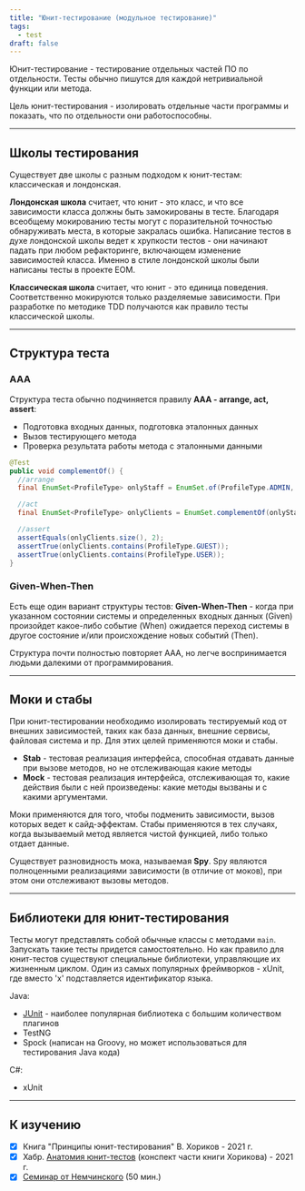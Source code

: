 ```yaml
---
title: "Юнит-тестирование (модульное тестирование)"
tags:
  - test
draft: false
---
```


Юнит-тестирование - тестирование отдельных частей ПО по отдельности. Тесты обычно пишутся для каждой нетривиальной функции или метода.

Цель юнит-тестирования - изолировать отдельные части программы и показать, что по отдельности они работоспособны.


---
## Школы тестирования

Существует две школы с разным подходом к юнит-тестам: классическая и лондонская.

**Лондонская школа** считает, что юнит - это класс, и что все зависимости класса должны быть замокированы в тесте.
Благодаря всеобщему мокированию тесты могут с поразительной точностью обнаруживать места, в которые закралась ошибка.
Написание тестов в духе лондонской школы ведет к хрупкости тестов - они начинают падать при любом рефакторинге, включающем изменение зависимостей класса.
Именно в стиле лондонской школы были написаны тесты в проекте EOM.

**Классическая школа** считает, что юнит - это единица поведения. 
Соответственно мокируются только разделяемые зависимости.
При разработке по методике TDD получаются как правило тесты классической школы.


---
## Структура теста

### AAA
Структура теста обычно подчиняется правилу **AAA - arrange, act, assert**:

- Подготовка входных данных, подготовка эталонных данных
- Вызов тестирующего метода
- Проверка результата работы метода с эталонными данными

```java
@Test
public void complementOf() {
  //arrange
  final EnumSet<ProfileType> onlyStaff = EnumSet.of(ProfileType.ADMIN, ProfileType.MODERATOR);

  //act
  final EnumSet<ProfileType> onlyClients = EnumSet.complementOf(onlyStaff);

  //assert
  assertEquals(onlyClients.size(), 2);
  assertTrue(onlyClients.contains(ProfileType.GUEST));
  assertTrue(onlyClients.contains(ProfileType.USER));
}
```

### Given-When-Then
Есть еще один вариант структуры тестов: **Given-When-Then** - когда при указанном состоянии системы и определенных входных данных (Given) произойдет какое-либо событие (When) ожидается переход системы в другое состояние и/или происхождение новых событий (Then).

Структура почти полностью повторяет AAA, но легче воспринимается людьми далекими от программирования.


---
## Моки и стабы

При юнит-тестировании необходимо изолировать тестируемый код от внешних зависимостей, таких как база данных, внешние сервисы, файловая система и пр.
Для этих целей применяются моки и стабы.
- **Stab** - тестовая реализация интерфейса, способная отдавать данные при вызове методов, но не отслеживающая какие методы
- **Mock** - тестовая реализация интерфейса, отслеживающая то, какие действия были с ней произведены: какие методы вызваны и с какими аргументами.

Моки применяются для того, чтобы подменить зависимости, вызов которых ведет к сайд-эффектам.
Стабы применяются в тех случаях, когда вызываемый метод является чистой функцией, либо только отдает данные.

Существует разновидность мока, называемая **Spy**.
Spy являются полноценными реализациями зависимости (в отличие от моков), при этом они отслеживают вызовы методов.


---
## Библиотеки для юнит-тестирования

Тесты могут представлять собой обычные классы с методами `main`. 
Запускать такие тесты придется самостоятельно.
Но как правило для юнит-тестов существуют специальные библиотеки, управляющие их жизненным циклом.
Один из самых популярных фреймворков - xUnit, где вместо 'x' подставляется идентификатор языка.

Java:
- [JUnit](junit.md) - наиболее популярная библиотека с большим количеством плагинов
- TestNG
- Spock (написан на Groovy, но может использоваться для тестирования Java кода)

C#:
- xUnit


---
## К изучению

- [X] Книга "Принципы юнит-тестирования" В. Хориков - 2021 г.
- [X] Хабр. [Анатомия юнит-тестов](https://habr.com/ru/post/554808/) (конспект части книги Хорикова) - 2021 г.
- [X] [Семинар от Немчинского](https://www.youtube.com/watch?v=KAny2OSYY3Y) (50 мин.)
